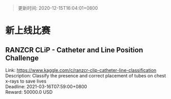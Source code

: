 > 更新时间: 2020-12-15T16:04:01+0800 

# 新上线比赛


## RANZCR CLiP - Catheter and Line Position Challenge
Link: https://www.kaggle.com/c/ranzcr-clip-catheter-line-classification  
Description: Classify the presence and correct placement of tubes on chest x-rays to save lives  
Deadline: 2021-03-16T07:59:00+0800  
Reward: 50000.0 USD  

